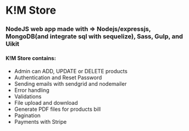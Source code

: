 # K!M Store

### NodeJS web app made with => Nodejs/expressjs, MongoDB(and integrate sql with sequelize), Sass, Gulp, and Uikit

#### K!M Store contains:
<ul>
    <li>Admin can ADD, UPDATE or DELETE products</li>
    <li>Authentication and Reset Password</li>
    <li>Sending emails with sendgrid and nodemailer</li>
    <li>Error handling</li>
    <li>Validations</li>
    <li>File upload and download</li>
    <li>Generate PDF files for products bill</li>
    <li>Pagination</li>
    <li>Payments with Stripe</li>
</ul>